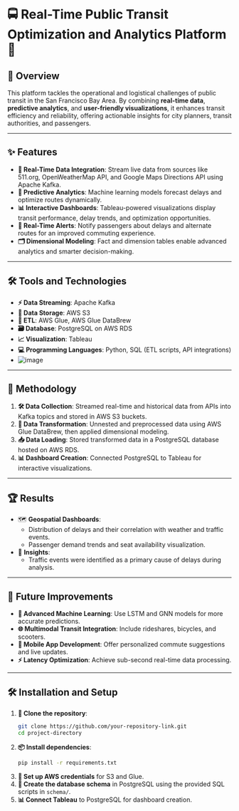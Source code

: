# 🚍 Real-Time Public Transit Optimization and Analytics Platform 🚦

## 🌟 Overview
This platform tackles the operational and logistical challenges of public transit in the San Francisco Bay Area. By combining **real-time data**, **predictive analytics**, and **user-friendly visualizations**, it enhances transit efficiency and reliability, offering actionable insights for city planners, transit authorities, and passengers.

---

## ✨ Features
- **📡 Real-Time Data Integration**: Stream live data from sources like 511.org, OpenWeatherMap API, and Google Maps Directions API using Apache Kafka.
- **🤖 Predictive Analytics**: Machine learning models forecast delays and optimize routes dynamically.
- **📊 Interactive Dashboards**: Tableau-powered visualizations display transit performance, delay trends, and optimization opportunities.
- **🔔 Real-Time Alerts**: Notify passengers about delays and alternate routes for an improved commuting experience.
- **🗂️ Dimensional Modeling**: Fact and dimension tables enable advanced analytics and smarter decision-making.

---

## 🛠️ Tools and Technologies
- **⚡ Data Streaming**: Apache Kafka  
- **💾 Data Storage**: AWS S3  
- **🔄 ETL**: AWS Glue, AWS Glue DataBrew  
- **🗃️ Database**: PostgreSQL on AWS RDS  
- **📈 Visualization**: Tableau   
- **💻 Programming Languages**: Python, SQL  (ETL scripts, API integrations)
- ![image](https://github.com/user-attachments/assets/20440263-a66e-4c1e-9295-ee3ce62ce833)


---

## 🔬 Methodology
1. **🛠️ Data Collection**: Streamed real-time and historical data from APIs into Kafka topics and stored in AWS S3 buckets.
2. **🔄 Data Transformation**: Unnested and preprocessed data using AWS Glue DataBrew, then applied dimensional modeling.
3. **📥 Data Loading**: Stored transformed data in a PostgreSQL database hosted on AWS RDS.
4. **📊 Dashboard Creation**: Connected PostgreSQL to Tableau for interactive visualizations.

---

## 🏆 Results
- 🗺️ **Geospatial Dashboards**:
  - Distribution of delays and their correlation with weather and traffic events.
  - Passenger demand trends and seat availability visualization.
- 🚦 **Insights**:
  - Traffic events were identified as a primary cause of delays during analysis.

---

## 🚀 Future Improvements
- **🤖 Advanced Machine Learning**: Use LSTM and GNN models for more accurate predictions.
- **🌐 Multimodal Transit Integration**: Include rideshares, bicycles, and scooters.
- **📱 Mobile App Development**: Offer personalized commute suggestions and live updates.
- **⚡ Latency Optimization**: Achieve sub-second real-time data processing.

---

## 🛠️ Installation and Setup
1. **🔗 Clone the repository**:
   ```bash
   git clone https://github.com/your-repository-link.git
   cd project-directory
   ```
2. **📦 Install dependencies**:
   ```bash
   pip install -r requirements.txt
   ```
3. **🔑 Set up AWS credentials** for S3 and Glue.
4. **📜 Create the database schema** in PostgreSQL using the provided SQL scripts in `schema/`.
5. **📊 Connect Tableau** to PostgreSQL for dashboard creation.

